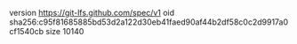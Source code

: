 version https://git-lfs.github.com/spec/v1
oid sha256:c95f81685885bd53d2a122d30eb41faed90af44b2df58c0c2d9917a0cf1540cb
size 10140
